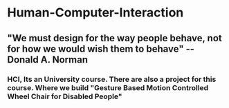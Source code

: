 # Human-Computer-Interaction

## "We must design for the way people behave, not for how we would wish them to behave" --Donald A. Norman

### HCI, Its an University course. There are also a project for this course. Where we build "Gesture Based Motion Controlled Wheel Chair for Disabled People" 

